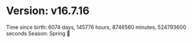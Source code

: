 # Version: v16.7.16
Time since birth: 6074 days, 145776 hours, 8746560 minutes, 524793600 seconds
Season: Spring 🌸
